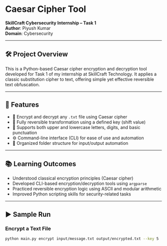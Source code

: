 # Caesar Cipher Tool  
**SkillCraft Cybersecurity Internship – Task 1**  
**Author**: Piyush Kumar  
**Domain**: Cybersecurity

---

## 🛠️ Project Overview  
This is a Python-based Caesar cipher encryption and decryption tool developed for Task 1 of my internship at SkillCraft Technology. It applies a classic substitution cipher to text, offering simple yet effective reversible text obfuscation.

---

## 🔑 Features
- 🔐 Encrypt and decrypt any `.txt` file using Caesar cipher  
- 🔁 Fully reversible transformation using a defined key (shift value)  
- 📄 Supports both upper and lowercase letters, digits, and basic punctuation  
- ⚙️ Command-line interface (CLI) for ease of use and automation  
- 📁 Organized folder structure for input/output automation  

---

## 📚 Learning Outcomes
- Understood classical encryption principles (Caesar cipher)  
- Developed CLI-based encryption/decryption tools using `argparse`  
- Practiced reversible encryption logic using ASCII and modular arithmetic  
- Improved Python scripting skills for security-related tasks  

---

## ▶️ Sample Run

### Encrypt a Text File
```bash
python main.py encrypt input/message.txt output/encrypted.txt --key 5

